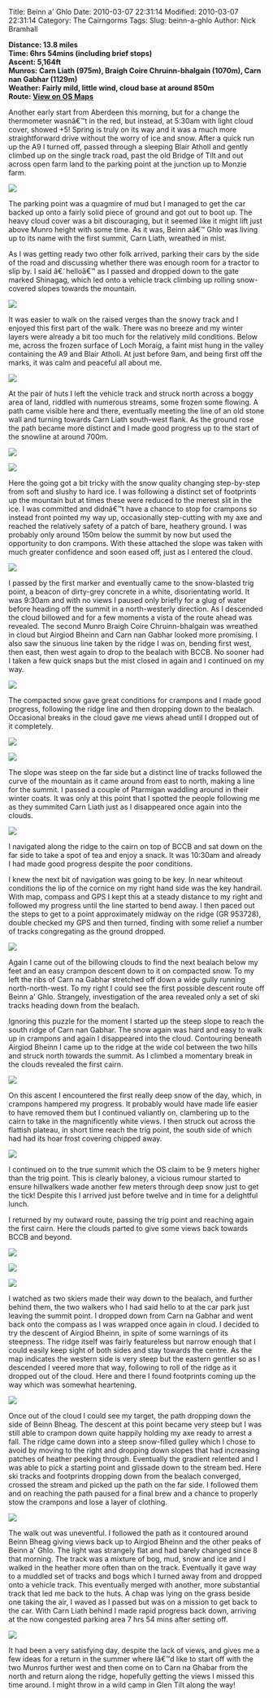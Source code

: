 Title: Beinn a' Ghlo
Date: 2010-03-07 22:31:14
Modified: 2010-03-07 22:31:14
Category: The Cairngorms
Tags: 
Slug: beinn-a-ghlo
Author: Nick Bramhall

**Distance: 13.8 miles  
Time: 6hrs 54mins (including brief stops)  
Ascent: 5,164ft  
Munros: Carn Liath (975m), Braigh Coire Chruinn-bhalgain (1070m), Carn nan Gabhar (1129m)  
Weather: Fairly mild, little wind, cloud base at around 850m  
Route: [View on OS Maps](https://www.invertedworld.co.uk/hillwalking/trip/327)**

Another early start from Aberdeen this morning, but for a change the thermometer wasnâ€™t in the red, but instead, at 5:30am with light cloud cover, showed +5! Spring is truly on its way and it was a much more straightforward drive without the worry of ice and snow. After a quick run up the A9 I turned off, passed through a sleeping Blair Atholl and gently climbed up on the single track road, past the old Bridge of Tilt and out across open farm land to the parking point at the junction up to Monzie farm.

<!--more-->

[![](http://farm5.static.flickr.com/4044/4419946899_f39bb0a691_b.jpg)](http://www.flickr.com/photos/53725815@N00/4419946899)

The parking point was a quagmire of mud but I managed to get the car backed up onto a fairly solid piece of ground and got out to boot up. The heavy cloud cover was a bit discouraging, but it seemed like it might lift just above Munro height with some time. As it was, Beinn aâ€™ Ghlo was living up to its name with the first summit, Carn Liath, wreathed in mist.

As I was getting ready two other folk arrived, parking their cars by the side of the road and discussing whether there was enough room for a tractor to slip by. I said â€˜helloâ€™ as I passed and dropped down to the gate marked Shinagag, which led onto a vehicle track climbing up rolling snow-covered slopes towards the mountain.

[![](http://farm5.static.flickr.com/4011/4414568894_56ed4e3500_b.jpg)](http://www.flickr.com/photos/53725815@N00/4414568894)

It was easier to walk on the raised verges than the snowy track and I enjoyed this first part of the walk. There was no breeze and my winter layers were already a bit too much for the relatively mild conditions. Below me, across the frozen surface of Loch Moraig, a faint mist hung in the valley containing the A9 and Blair Atholl. At just before 9am, and being first off the marks, it was calm and peaceful all about me.

[![](http://farm5.static.flickr.com/4039/4414525156_d858a4ed68_b.jpg)](http://www.flickr.com/photos/53725815@N00/4414525156)

At the pair of huts I left the vehicle track and struck north across a boggy area of land, riddled with numerous streams, some frozen some flowing. A path came visible here and there, eventually meeting the line of an old stone wall and turning towards Carn Liath south-west flank. As the ground rose the path became more distinct and I made good progress up to the start of the snowline at around 700m. 

[![](http://farm5.static.flickr.com/4066/4413841353_018882e3f6_b.jpg)](http://www.flickr.com/photos/53725815@N00/4413841353)

[![](http://farm5.static.flickr.com/4017/4414657688_13d099b16a_b.jpg)](http://www.flickr.com/photos/53725815@N00/4414657688)

Here the going got a bit tricky with the snow quality changing step-by-step from soft and slushy to hard ice. I was following a distinct set of footprints up the mountain but at times these were reduced to the merest slit in the ice. I was committed and didnâ€™t have a chance to stop for crampons so instead front pointed my way up, occasionally step-cutting with my axe and reached the relatively safety of a patch of bare, heathery ground. I was probably only around 150m below the summit by now but used the opportunity to don crampons. With these attached the slope was taken with much greater confidence and soon eased off, just as I entered the cloud.

[![](http://farm3.static.flickr.com/2746/4414672888_070dbd2706_b.jpg)](http://www.flickr.com/photos/53725815@N00/4414672888)

I passed by the first marker and eventually came to the snow-blasted trig point, a beacon of dirty-grey concrete in a white, disorientating world. It was 9:30am and with no views I paused only briefly for a glug of water before heading off the summit in a north-westerly direction. As I descended the cloud billowed and for a few moments a vista of the route ahead was revealed. The second Munro Braigh Coire Chruinn-bhalgain was wreathed in cloud but Airgiod Bheinn and Carn nan Gabhar looked more promising. I also saw the sinuous line taken by the ridge I was on, bending first west, then east, then west again to drop to the bealach with BCCB. No sooner had I taken a few quick snaps but the mist closed in again and I continued on my way.

[![](http://farm5.static.flickr.com/4018/4418181030_ab85c880dd_b.jpg)](http://www.flickr.com/photos/53725815@N00/4418181030)

The compacted snow gave great conditions for crampons and I made good progress, following the ridge line and then dropping down to the bealach. Occasional breaks in the cloud gave me views ahead until I dropped out of it completely. 

[![](http://farm3.static.flickr.com/2717/4418197434_c2553f932a_b.jpg)](http://www.flickr.com/photos/53725815@N00/4418197434)

[![](http://farm3.static.flickr.com/2711/4417421759_29579243a2_b.jpg)](http://www.flickr.com/photos/53725815@N00/4417421759)

The slope was steep on the far side but a distinct line of tracks followed the curve of the mountain as it came around from east to north, making a line for the summit. I passed a couple of Ptarmigan waddling around in their winter coats. It was only at this point that I spotted the people following me as they summited Carn Liath just as I disappeared once again into the clouds.

[![](http://farm5.static.flickr.com/4061/4418319504_1e7bb65a0b_b.jpg)](http://www.flickr.com/photos/53725815@N00/4418319504)

I navigated along the ridge to the cairn on top of BCCB and sat down on the far side to take a spot of tea and enjoy a snack. It was 10:30am and already I had made good progress despite the poor conditions. 

I knew the next bit of navigation was going to be key. In near whiteout conditions the lip of the cornice on my right hand side was the key handrail. With map, compass and GPS I kept this at a steady distance to my right and followed my progress until the line started to bend away. I then paced out the steps to get to a point approximately midway on the ridge (GR 953728), double checked my GPS and then turned, finding with some relief a number of tracks congregating as the ground dropped.

[![](http://farm5.static.flickr.com/4034/4417585281_378469c410_b.jpg)](http://www.flickr.com/photos/53725815@N00/4417585281)

Again I came out of the billowing clouds to find the next bealach below my feet and an easy crampon descent down to it on compacted snow. To my left the ribs of Carn na Gabhar stretched off down a wide gully running north-north-west. To my right I could see the first possible descent route off Beinn a' Ghlo. Strangely, investigation of the area revealed only a set of ski tracks heading down from the bealach.

Ignoring this puzzle for the moment I started up the steep slope to reach the south ridge of Carn nan Gabhar. The snow again was hard and easy to walk up in crampons and again I disappeared into the cloud. Contouring beneath Airgiod Bheinn I came up to the ridge at the wide col between the two hills and struck north towards the summit. As I climbed a momentary break in the clouds revealed the first cairn.

[![](http://farm5.static.flickr.com/4028/4417590491_503dcbbdc1_b.jpg)](http://www.flickr.com/photos/53725815@N00/4417590491)

On this ascent I encountered the first really deep snow of the day, which, in crampons hampered my progress. It probably would have made life easier to have removed them but I continued valiantly on, clambering up to the cairn to take in the magnificently white views. I then struck out across the flattish plateau, in short time reach the trig point, the south side of which had had its hoar frost covering chipped away. 

[![](http://farm3.static.flickr.com/2741/4418362988_ff9588989a_b.jpg)](http://www.flickr.com/photos/53725815@N00/4418362988)

I continued on to the true summit which the OS claim to be 9 meters higher than the trig point. This is clearly baloney, a vicious rumour started to ensure hillwalkers wade another few meters through deep snow just to get the tick! Despite this I arrived just before twelve and in time for a delightful lunch.

I returned by my outward route, passing the trig point and reaching again the first cairn. Here the clouds parted to give some views back towards BCCB and beyond. 

[![](http://farm5.static.flickr.com/4006/4417606051_983b22a03e_b.jpg)](http://www.flickr.com/photos/53725815@N00/4417606051)

[![](http://farm3.static.flickr.com/2684/4417634243_be8dbe51f0_b.jpg)](http://www.flickr.com/photos/53725815@N00/4417634243)

[![](http://farm5.static.flickr.com/4040/4418388308_9a05f8231c_b.jpg)](http://www.flickr.com/photos/53725815@N00/4418388308)

I watched as two skiers made their way down to the bealach, and further behind them, the two walkers who I had said hello to at the car park just leaving the summit point. I dropped down from Carn na Gabhar and went back onto the compass as I was wrapped once again in cloud. I decided to try the descent of Airgiod Bheinn, in spite of some warnings of its steepness. The ridge itself was fairly featureless but narrow enough that I could easily keep sight of both sides and stay towards the centre. As the map indicates the western side is very steep but the eastern gentler so as I descended I veered more that way, following to roll of the ridge as it dropped out of the cloud. Here and there I found footprints coming up the way which was somewhat heartening.

[![](http://farm3.static.flickr.com/2735/4418412408_171389e6f8_b.jpg)](http://www.flickr.com/photos/53725815@N00/4418412408)

Once out of the cloud I could see my target, the path dropping down the side of Beinn Bheag. The descent at this point became very steep but I was still able to crampon down quite happily holding my axe ready to arrest a fall. The ridge came down into a steep snow-filled gulley which I chose to avoid by  moving to the right and dropping down slopes that had increasing patches of heather peeking through. Eventually the gradient relented and I was able to pick a starting point and glissade down to the stream bed. Here ski tracks and footprints dropping down from the bealach converged, crossed the stream and picked up the path on the far side. I followed them and on reaching the path paused for a final brew and a chance to properly stow the crampons and lose a layer of clothing.

[![](http://farm5.static.flickr.com/4057/4418437998_62509cd4a8_b.jpg)](http://www.flickr.com/photos/53725815@N00/4418437998)

The walk out was uneventful. I followed the path as it contoured around Beinn Bheag giving views back up to Airgiod Bheinn  and the other peaks of Beinn a' Ghlo. The light was strangely flat and had barely changed since 8 that morning. The track was a mixture of bog, mud, snow and ice and I walked in the heather more often than on the track. Eventually it gave way to a muddled set of tracks and bogs which I turned away from and dropped onto a vehicle track. This eventually merged with another, more substantial track that led me back to the huts. A chap was lying on the grass beside one taking the air, I waved as I passed but was on a mission to get back to the car. With Carn Liath behind I made rapid progress back down, arriving at the now congested parking area 7 hrs 54 mins after setting off.

[![](http://farm3.static.flickr.com/2775/4420704074_296e184878_b.jpg)](http://www.flickr.com/photos/53725815@N00/4420704074)

It had been a very satisfying day, despite the lack of views, and gives me a few ideas for a return in the summer where Iâ€™d like to start off with the two Munros further west and then come on to Carn na Ghabar from the north and return along the ridge, hopefully getting the views I missed this time around. I might throw in a wild camp in Glen Tilt along the way!
